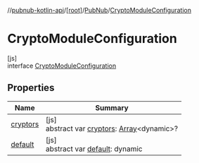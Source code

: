//[pubnub-kotlin-api](../../../../index.md)/[[root]](../../index.md)/[PubNub](../index.md)/[CryptoModuleConfiguration](index.md)

# CryptoModuleConfiguration

[js]\
interface [CryptoModuleConfiguration](index.md)

## Properties

| Name | Summary |
|---|---|
| [cryptors](cryptors.md) | [js]<br>abstract var [cryptors](cryptors.md): [Array](https://kotlinlang.org/api/latest/jvm/stdlib/kotlin-stdlib/kotlin/-array/index.html)&lt;dynamic&gt;? |
| [default](default.md) | [js]<br>abstract var [default](default.md): dynamic |
